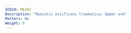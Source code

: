 ```yaml
---
ICD10: M6102
Description: "Myositis ossificans traumatica: Upper arm"
Matters: No
Weight: 0
---
```


